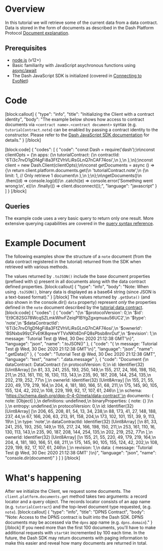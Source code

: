 # Overview

In this tutorial we will retrieve some of the current data from a data contract. Data is stored in the form of documents as described in the Dash Platform Protocol [Document explanation](explanation-platform-protocol-document).

## Prerequisites
- [node.js](https://nodejs.org/en/) (v12+)
- Basic familiarity with JavaScript asychronous functions using [async/await](https://developer.mozilla.org/en-US/docs/Learn/JavaScript/Asynchronous/Async_await)
- The Dash JavaScript SDK is initialized (covered in [Connecting to EvoNet](tutorial-connecting-to-evonet))

# Code
[block:callout]
{
  "type": "info",
  "title": "Initializing the Client with a contract identity",
  "body": "The example below shows how access to contract documents via `<contract name>.<contract document>` syntax (e.g. `tutorialContract.note`) can be enabled by passing a contract identity to the constructor. Please refer to the [Dash JavaScript SDK documentation](https://dashevo.github.io/js-dash-sdk/#/getting-started/multiple-apps) for details."
}
[/block]

[block:code]
{
  "codes": [
    {
      "code": "const Dash = require('dash');\n\nconst clientOpts = {\n  apps: {\n    tutorialContract: {\n      contractId: '6Ti3c7nvD1gDf4gFi8a3FfZVhVLiRsGLnQ7nCAF74osi',\n    },\n  },\n};\nconst client = new Dash.Client(clientOpts);\n\nconst getDocuments = async () => {\n  return client.platform.documents.get(\n    'tutorialContract.note',\n    {\n      limit: 1, // Only retrieve 1 document\n    },\n  );\n};\n\ngetDocuments()\n  .then((d) => console.log(d))\n  .catch((e) => console.error('Something went wrong:\\n', e))\n  .finally(() => client.disconnect());",
      "language": "javascript"
    }
  ]
}
[/block]
## Queries

The example code uses a very basic query to return only one result. More extensive querying capabilities are covered in the [query syntax reference](reference-query-syntax).

# Example Document

The following examples show the structure of a `note` document (from the data contract registered in the tutorial) returned from the SDK when retrieved with various methods. 

The values returned by `.toJSON()` include the base document properties (prefixed with `$`) present in all documents along with the data contract defined properties. 
[block:callout]
{
  "type": "info",
  "body": "Note: When using `.toJSON()`, binary data is displayed as a base64 string (since JSON is a text-based format)."
}
[/block]
The values returned by `.getData()` (and also shown in the console.dir() `data` property) represent _only_ the properties defined in the `note` document described by the [tutorial data contract](tutorial-register-a-data-contract#code).
[block:code]
{
  "codes": [
    {
      "code": "{\n  '$protocolVersion': 0,\n  '$id': 'Et9C82SG78WcqSZLmkWhvFZeiqP1BYgZgxqmuau56UC2',\n  '$type': 'note',\n  '$dataContractId': '6Ti3c7nvD1gDf4gFi8a3FfZVhVLiRsGLnQ7nCAF74osi',\n  '$ownerId': 'BSNxbs99zCFvEtK8qrewYTVxNKt4DnFQ8sPbsb8nrDuf',\n  '$revision': 1,\n  message: 'Tutorial Test @ Wed, 30 Dec 2020 21:12:38 GMT'\n}",
      "language": "json",
      "name": ".toJSON()"
    },
    {
      "code": "{ \n  message: 'Tutorial Test @ Wed, 30 Dec 2020 21:12:38 GMT'\n}",
      "language": "json",
      "name": ".getData()"
    },
    {
      "code": "Tutorial Test @ Wed, 30 Dec 2020 21:12:38 GMT",
      "language": "text",
      "name": ".data.message"
    },
    {
      "code": "Document {\n  dataContract: DataContract {\n    protocolVersion: 0,\n    id: Identifier(32) [Uint8Array] [\n       81,  33, 241, 255, 193, 250, 149,\n      155, 217,  24, 166, 198, 150, 211,\n      253, 161, 110,  16, 130, 113, 143,\n      235,  90, 187, 208, 144, 254, 135,\n      202, 219, 252,  77\n    ],\n    ownerId: Identifier(32) [Uint8Array] [\n      155,  21,  55, 220,  49, 179, 219, 164,\n      204,   4, 181, 180, 166,  51,  68, 211,\n      175, 145,  90, 105, 155, 124,  42, 202,\n      108, 229, 199,  92,  17, 107,  61, 246\n    ],\n    schema: 'https://schema.dash.org/dpp-0-4-0/meta/data-contract',\n    documents: { note: [Object] },\n    definitions: undefined,\n    binaryProperties: { note: {} }\n  },\n  entropy: undefined,\n  protocolVersion: 0,\n  id: Identifier(32) [Uint8Array] [\n    206,  65, 208,  81,  54,  13,  34, 238,\n     88, 173,  41,  27, 148, 188, 237,  44,\n     67, 166, 206,  63, 213,  91, 158, 204,\n    173, 102, 101, 151,  39,   9, 113,  19\n  ],\n  type: 'note',\n  dataContractId: Identifier(32) [Uint8Array] [\n     81,  33, 241, 255, 193, 250, 149,\n    155, 217,  24, 166, 198, 150, 211,\n    253, 161, 110,  16, 130, 113, 143,\n    235,  90, 187, 208, 144, 254, 135,\n    202, 219, 252,  77\n  ],\n  ownerId: Identifier(32) [Uint8Array] [\n    155,  21,  55, 220,  49, 179, 219, 164,\n    204,   4, 181, 180, 166,  51,  68, 211,\n    175, 145,  90, 105, 155, 124,  42, 202,\n    108, 229, 199,  92,  17, 107,  61, 246\n  ],\n  revision: 1,\n  data: { message: 'Tutorial Test @ Wed, 30 Dec 2020 21:12:38 GMT' }\n}",
      "language": "json",
      "name": "console.dir(document)"
    }
  ]
}
[/block]
# What's happening

After we initialize the Client, we request some documents. The `client.platform.documents.get` method takes two arguments: a record locator and a query object. The records locator consists of an app name (e.g. `tutorialContract`) and the top-level document type requested, (e.g. `note`).
[block:callout]
{
  "type": "info",
  "title": "DPNS Contract",
  "body": "Note: Access to the DPNS contract is built into the Dash SDK. DPNS documents may be accessed via the `dpns` app name (e.g. `dpns.domain`)."
}
[/block]
If you need more than the first 100 documents, you'll have to make additional requests with `startAt` incremented by 100 each time. In the future, the Dash SDK may return documents with paging information to make this easier and reveal how many documents are returned in total.